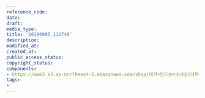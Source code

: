```yaml
---
reference_code: 
date: 
draft: 
media_type: 
title: '20190905_112749'
description: 
modified_at: 
created_at: 
public_access_status: 
copyright_status: 
components:
- https://wwm3.s3.ap-northeast-2.amazonaws.com/shop/내가+만드는+소녀상(나무)/나무소녀상/소녀상/20190905_112749.jpg
tags:
- 
---
```

